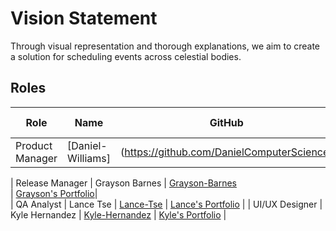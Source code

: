 # Vision Statement
Through visual representation and thorough explanations, we aim to create a solution for scheduling events across celestial bodies.

## Roles
| Role            | Name            | GitHub                                            | Web Portfolio                                                                                                         |
|-----------------|-----------------|------------------------------------------------------------|-----------------------------------------------------------------------------------------------------------------------------------------|
| Product Manager |[Daniel-Williams] |(https://github.com/DanielComputerScience)| [Daniel's Portfolio](https://www.codermerlin.academy/users/elijah-williams/Digital%20Portfolio/index.html)|
                                                                             
| Release Manager | Grayson Barnes   | [Grayson-Barnes](https://github.com/theo-y-hky39)                               
| [Grayson's Portfolio](https://codermerlin.academy/users/fyodor-theodore-yakovlev/Digital%20Portfolio/index.html)|                                                              
| QA Analyst      | Lance Tse    | [Lance-Tse]()                                | [Lance's Portfolio](https://www.codermerlin.academy/users/Lance-Tse/Digital%20Portfolio/index.html)                                                                                                     |
| UI/UX Designer  | Kyle Hernandez  | [Kyle-Hernandez](https://github.com/kylesdev91/kylesdev91.github.io)                              | [Kyle's Portfolio](https://www.codermerlin.academy/users/kyle-hernandez/Digital%20Portfolio/index.html)                                                                                                       |
